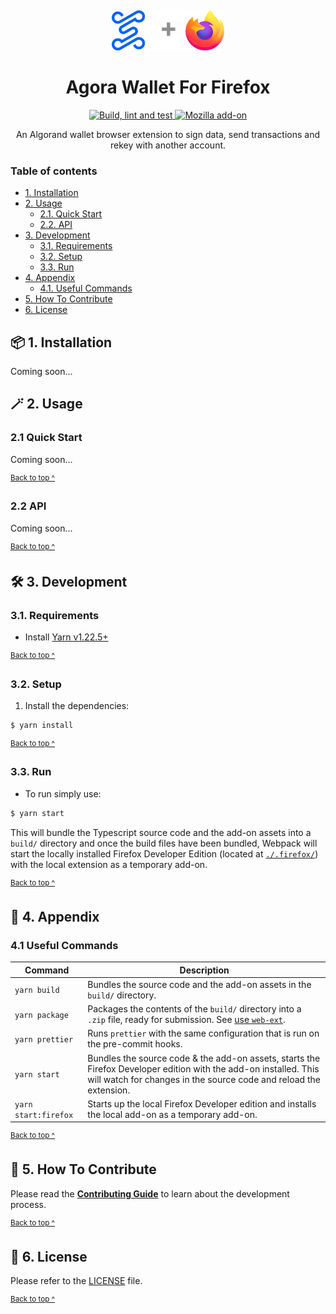 <p align="center">
  <a href="https://www.nettlelabs.com">
    <img alt="Agora Labs & Firefox logos" src="assets/logo.png" style="padding-top: 15px" height="64" />
  </a>
</p>

<h1 align="center">
  Agora Wallet For Firefox
</h1>

<p align="center">
  <a href="https://github.com/agoralabs-sh/agora-wallet-firefox/actions/workflows/lint_build_test.yml" target="_blank">
    <img src="https://github.com/agoralabs-sh/agora-wallet-firefox/actions/workflows/lint_build_test.yml/badge.svg" alt="Build, lint and test" />
  </a>
  <a href="https://img.shields.io/amo/v/agorawallet@agoralabs.sh" target="_blank">
    <img src="https://img.shields.io/amo/v/agorawallet@agoralabs.sh" alt="Mozilla add-on" />
  </a>
</p>

<p align="center">
  An Algorand wallet browser extension to sign data, send transactions and rekey with another account.
</p>

### Table of contents

* [1. Installation](#-1-installation)
* [2. Usage](#-2-usage)
  * [2.1. Quick Start](#21-quick-start)
  * [2.2. API](#22-api)
* [3. Development](#-3-development)
  * [3.1. Requirements](#31-requirements)
  * [3.2. Setup](#32-setup)
  * [3.3. Run](#33-run)
* [4. Appendix](#-4-appendix)
  * [4.1. Useful Commands](#41-useful-commands)
* [5. How To Contribute](#-5-how-to-contribute)
* [6. License](#-6-license)

## 📦 1. Installation

Coming soon...

## 🪄 2. Usage

### 2.1 Quick Start

Coming soon...

<sup>[Back to top ^][table-of-contents]</sup>

### 2.2 API

Coming soon...

<sup>[Back to top ^][table-of-contents]</sup>

## 🛠 3. Development

### 3.1. Requirements

* Install [Yarn v1.22.5+][yarn]

<sup>[Back to top ^][table-of-contents]</sup>

### 3.2. Setup

1. Install the dependencies:
```bash
$ yarn install
```

<sup>[Back to top ^][table-of-contents]</sup>

### 3.3. Run

* To run simply use:
```bash
$ yarn start
```

This will bundle the Typescript source code and the add-on assets into a `build/` directory and once the build files have been bundled, Webpack will start the locally installed Firefox Developer Edition (located at [`./.firefox/`][local-firefox-dir]) with the local extension as a temporary add-on.

<sup>[Back to top ^][table-of-contents]</sup>

## 📑 4. Appendix

### 4.1 Useful Commands

| Command              | Description                                                                                                                                                                           |
|----------------------|---------------------------------------------------------------------------------------------------------------------------------------------------------------------------------------|
| `yarn build`         | Bundles the source code and the add-on assets in the `build/` directory.                                                                                                              |
| `yarn package`       | Packages the contents of the `build/` directory into a `.zip` file, ready for submission. See [use `web-ext`][use-web-ext].                                                           |
| `yarn prettier`      | Runs `prettier` with the same configuration that is run on the pre-commit hooks.                                                                                                      |
| `yarn start`         | Bundles the source code & the add-on assets, starts the Firefox Developer edition with the add-on installed. This will watch for changes in the source code and reload the extension. |
| `yarn start:firefox` | Starts up the local Firefox Developer edition and installs the local add-on as a temporary add-on.                                                                                    |

<sup>[Back to top ^][table-of-contents]</sup>

## 👏 5. How To Contribute

Please read the [**Contributing Guide**][contribute] to learn about the development process.

<sup>[Back to top ^][table-of-contents]</sup>

## 📄 6. License

Please refer to the [LICENSE][license] file.

<sup>[Back to top ^][table-of-contents]</sup>

<!-- Links -->
[contribute]: ./CONTRIBUTING.md
[license]: ./LICENSE
[local-firefox-dir]: ./.firefox
[table-of-contents]: #table-of-contents
[use-web-ext]: https://extensionworkshop.com/documentation/develop/getting-started-with-web-ext/#using-web-ext-section
[yarn]: https://yarnpkg.com/
